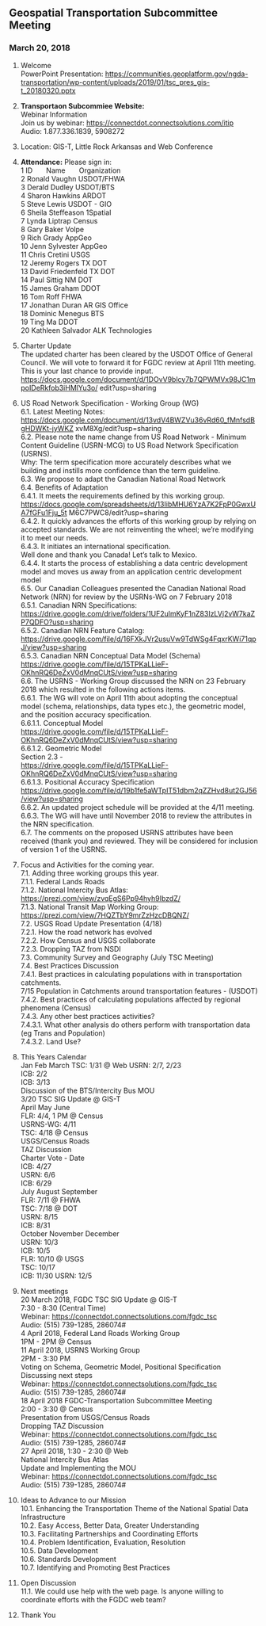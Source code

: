 
## Geospatial Transportation Subcommittee Meeting
### March 20, 2018 

1. Welcome   
PowerPoint Presentation: https://communities.geoplatform.gov/ngda-transportation/wp-content/uploads/2019/01/tsc_pres_gis-t_20180320.pptx

2. **Transportaon Subcommiee Website:**  
Webinar Information   
Join us by webinar: https://connectdot.connectsolutions.com/itip   
Audio: 1.877.336.1839, 5908272   

3. Location: GIS-T, Little Rock Arkansas and Web Conference   

4. **Attendance:**  Please sign in:   
1 ID &nbsp; &nbsp; &nbsp; Name &nbsp; &nbsp; &nbsp; Organization    
2 Ronald Vaughn USDOT/FHWA   
3 Derald Dudley USDOT/BTS  
4 Sharon Hawkins ARDOT  
5 Steve Lewis USDOT - GIO  
6 Sheila Steffeason 1Spatial  
7 Lynda Liptrap Census  
8 Gary Baker Volpe  
9 Rich Grady AppGeo  
10 Jenn Sylvester AppGeo  
11 Chris Cretini USGS  
12 Jeremy Rogers TX DOT  
13 David Friedenfeld TX DOT  
14 Paul Sittig NM DOT  
15 James Graham DDOT  
16 Tom Roff FHWA  
17 Jonathan Duran AR GIS Office  
18 Dominic Menegus BTS   
19 Ting Ma DDOT  
20 Kathleen Salvador ALK Technologies  

5. Charter Update   
The updated charter has been cleared by the USDOT Office of General Council. We will vote to
forward it for FGDC review at April 11th meeting. This is your last chance to provide input.   
https://docs.google.com/document/d/1DOvV9blcy7b7QPWMVx98JC1mpoIDeRkfob3iHMlYu3o/
edit?usp=sharing   

6. US Road Network Specification - Working Group (WG)     
6.1. Latest Meeting Notes:
https://docs.google.com/document/d/13vdV4BWZVu36vRd60_fMnfsdBgHDWKt-jyWKZ
xvM8Xg/edit?usp=sharing   
6.2. Please note the name change from US Road Network - Minimum Content Guideline
(USRN-MCG) to US Road Network Specification (USRNS).   
Why: The term specification more accurately describes what we building and instills
more confidence than the term guideline.   
6.3. We propose to adapt the Canadian National Road Network   
6.4. Benefits of Adaptation  
6.4.1. It meets the requirements defined by this working group.   
https://docs.google.com/spreadsheets/d/13IibMHU6YzA7K2FpP0GwxUA7fGFu1Fju_5t
M6C7PWC8/edit?usp=sharing   
6.4.2. It quickly advances the efforts of this working group by relying on accepted
standards. We are not reinventing the wheel; we’re modifying it to meet our
needs.   
6.4.3. It initiates an international specification.  
Well done and thank you Canada! Let’s talk to Mexico.  
6.4.4. It starts the process of establishing a data centric development model and
moves us away from an application centric development model  
6.5. Our Canadian Colleagues presented the Canadian National Road Network (NRN) for
review by the USRNs-WG on 7 February 2018  
6.5.1. Canadian NRN Specifications:  
https://drive.google.com/drive/folders/1UF2ulmKyF1nZ83IzLVj2vW7kaZP7QDFO?usp=sharing  
6.5.2. Canadian NRN Feature Catalog:  
https://drive.google.com/file/d/16FXkJVr2usuVw9TdWSg4FqxrKWi71qpJ/view?usp=sharing  
6.5.3. Canadian NRN Conceptual Data Model (Schema)  
https://drive.google.com/file/d/15TPKaLLieF-OKhnRQ6DeZxV0dMnqCUtS/view?usp=sharing  
6.6. The USRNS - Working Group discussed the NRN on 23 February 2018 which resulted in
the following actions items.  
6.6.1. The WG will vote on April 11th about adopting the conceptual model (schema,
relationships, data types etc.), the geometric model, and the position accuracy
specification.   
6.6.1.1. Conceptual Model   
https://drive.google.com/file/d/15TPKaLLieF-OKhnRQ6DeZxV0dMnqCUtS/view?usp=sharing   
6.6.1.2. Geometric Model  
Section 2.3 -  
https://drive.google.com/file/d/15TPKaLLieF-OKhnRQ6DeZxV0dMnqCUtS/view?usp=sharing  
6.6.1.3. Positional Accuracy Specification  
https://drive.google.com/file/d/19b1fe5aWTpIT51dbm2qZZHvd8ut2GJ56/view?usp=sharing  
6.6.2. An updated project schedule will be provided at the 4/11 meeting.  
6.6.3. The WG will have until November 2018 to review the attributes in the NRN
specification.  
6.7. The comments on the proposed USRNS attributes have been received (thank you) and
reviewed. They will be considered for inclusion of version 1 of the USRNS.   

7. Focus and Activities for the coming year.  
7.1. Adding three working groups this year.  
7.1.1. Federal Lands Roads  
7.1.2. National Intercity Bus Atlas: https://prezi.com/view/zvqEgS6Pp94hyh9IbzdZ/  
7.1.3. National Transit Map Working Group:  
https://prezi.com/view/7HQZTbY9mrZzHzcDBQNZ/  
7.2. USGS Road Update Presentation (4/18)  
7.2.1. How the road network has evolved  
7.2.2. How Census and USGS collaborate  
7.2.3. Dropping TAZ from NSDI  
7.3. Community Survey and Geography (July TSC Meeting)  
7.4. Best Practices Discussion  
7.4.1. Best practices in calculating populations with in transportation catchments.  
7/15 Population in Catchments around transportation features - (USDOT)  
7.4.2. Best practices of calculating populations affected by regional phenomena
(Census)  
7.4.3. Any other best practices activities?  
7.4.3.1. What other analysis do others perform with transportation data (eg
Trans and Population)  
7.4.3.2. Land Use?  

8. This Years Calendar  
Jan Feb March
TSC: 1/31 @ Web USRN: 2/7, 2/23  
ICB: 2/2  
ICB: 3/13  
Discussion of the BTS/Intercity Bus MOU  
3/20 TSC SIG Update @ GIS-T  
April May June  
FLR: 4/4, 1 PM @ Census  
USRNS-WG: 4/11  
TSC: 4/18 @ Census  
USGS/Census Roads  
TAZ Discussion  
Charter Vote - Date  
ICB: 4/27  
USRN: 6/6  
ICB: 6/29  
July August September  
FLR: 7/11 @ FHWA  
TSC: 7/18 @ DOT  
USRN: 8/15  
ICB: 8/31  
October November December  
USRN: 10/3  
ICB: 10/5  
FLR: 10/10 @ USGS  
TSC: 10/17  
ICB: 11/30 USRN: 12/5  

9. Next meetings  
20 March 2018, FGDC TSC SIG Update @ GIS-T  
7:30 - 8:30 (Central Time)  
Webinar: https://connectdot.connectsolutions.com/fgdc_tsc  
Audio: (515) 739-1285, 286074#  
4 April 2018, Federal Land Roads Working Group  
1PM - 2PM @ Census  
11 April 2018, USRNS Working Group  
2PM - 3:30 PM  
Voting on Schema, Geometric Model, Positional Specification  
Discussing next steps  
Webinar: https://connectdot.connectsolutions.com/fgdc_tsc  
Audio: (515) 739-1285, 286074#  
18 April 2018 FGDC-Transportation Subcommittee Meeting  
2:00 - 3:30 @ Census   
Presentation from USGS/Census Roads    
Dropping TAZ Discussion  
Webinar: https://connectdot.connectsolutions.com/fgdc_tsc  
Audio: (515) 739-1285, 286074#  
27 April 2018, 1:30 - 2:30 @ Web  
National Intercity Bus Atlas  
Update and Implementing the MOU  
Webinar: https://connectdot.connectsolutions.com/fgdc_tsc  
Audio: (515) 739-1285, 286074#  

10. Ideas to Advance to our Mission   
10.1. Enhancing the Transportation Theme of the National Spatial Data Infrastructure  
10.2. Easy Access, Better Data, Greater Understanding    
10.3. Facilitating Partnerships and Coordinating Efforts  
10.4. Problem Identification, Evaluation, Resolution  
10.5. Data Development      
10.6. Standards Development  
10.7. Identifying and Promoting Best Practices    

11. Open Discussion   
11.1. We could use help with the web page. Is anyone willing to coordinate efforts with the
FGDC web team?     

12. Thank You   
